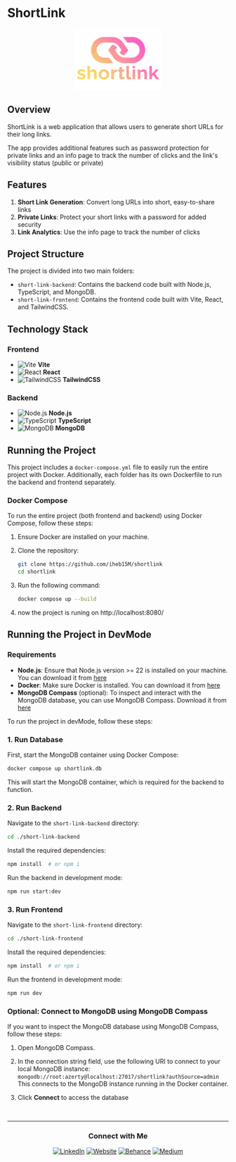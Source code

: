 # ShortLink
<div align="center">

![ShortLink Logo](logo.webp)

</div>

## Overview

ShortLink is a web application that allows users to generate short URLs for their long links.

The app provides additional features such as password protection for private links and an info page to track the number of clicks and the link's visibility status (public or private)

## Features

1. **Short Link Generation**: Convert long URLs into short, easy-to-share links
2. **Private Links**: Protect your short links with a password for added security
3. **Link Analytics**: Use the info page to track the number of clicks

## Project Structure

The project is divided into two main folders:

- `short-link-backend`: Contains the backend code built with Node.js, TypeScript, and MongoDB.
- `short-link-frontend`: Contains the frontend code built with Vite, React, and TailwindCSS.

## Technology Stack

### Frontend
- <img src="https://cdn.simpleicons.org/vite" alt="Vite" width="16" height="16"> **Vite**
- <img src="https://cdn.simpleicons.org/react" alt="React" width="16" height="16"> **React**
- <img src="https://cdn.simpleicons.org/tailwindcss" alt="TailwindCSS" width="16" height="16"> **TailwindCSS**

### Backend
- <img src="https://cdn.simpleicons.org/nodedotjs" alt="Node.js" width="16" height="16"> **Node.js**
- <img src="https://cdn.simpleicons.org/typescript" alt="TypeScript" width="16" height="16"> **TypeScript**
- <img src="https://cdn.simpleicons.org/mongodb" alt="MongoDB" width="16" height="16"> **MongoDB**

## Running the Project

This project includes a `docker-compose.yml` file to easily run the entire project with Docker. Additionally, each folder has its own Dockerfile to run the backend and frontend separately.

### Docker Compose

To run the entire project (both frontend and backend) using Docker Compose, follow these steps:

1. Ensure Docker are installed on your machine.
2. Clone the repository:
   ```bash
   git clone https://github.com/iheb15M/shortlink
   cd shortlink
   ```
3. Run the following command:

   ```bash
   docker compose up --build
   ```
4. now the project is runing on http://localhost:8080/

## Running the Project in DevMode

### Requirements

- **Node.js**: Ensure that Node.js version >= 22 is installed on your machine. You can download it from [here](https://nodejs.org/)
- **Docker**: Make sure Docker is installed. You can download it from [here](https://www.docker.com/get-started)
- **MongoDB Compass** (optional): To inspect and interact with the MongoDB database, you can use MongoDB Compass. Download it from [here](https://www.mongodb.com/try/download/compass)

To run the project in devMode, follow these steps:
### 1. Run Database

First, start the MongoDB container using Docker Compose:
```bash
docker compose up shortlink.db
```
This will start the MongoDB container, which is required for the backend to function.

### 2. Run Backend
Navigate to the `short-link-backend` directory:

```bash
cd ./short-link-backend
```
Install the required dependencies:

```bash
npm install  # or npm i
```
Run the backend in development mode:

```bash
npm run start:dev
```

### 3. Run Frontend
Navigate to the `short-link-frontend` directory:

```bash
cd ./short-link-frontend
```

Install the required dependencies:

```bash
npm install  # or npm i
```

Run the frontend in development mode:

```bash
npm run dev
```
### Optional: Connect to MongoDB using MongoDB Compass

If you want to inspect the MongoDB database using MongoDB Compass, follow these steps:

1. Open MongoDB Compass.
2. In the connection string field, use the following URI to connect to your local MongoDB instance:
`mongodb://root:azerty@localhost:27017/shortlink?authSource=admin`
This connects to the MongoDB instance running in the Docker container.

3. Click **Connect** to access the database

<br>

---
<div align="center">

### Connect with Me

[![LinkedIn](https://img.shields.io/badge/LinkedIn-iheb%20mejri-blue?logo=linkedin&logoColor=white)](https://www.linkedin.com/in/iheb-mejri)
[![Website](https://img.shields.io/badge/Website-ihebmejri.com-blue?logo=google-chrome&logoColor=white)](https://www.ihebmejri.com/)
[![Behance](https://img.shields.io/badge/Behance-Mejri--iheb-blue?logo=behance&logoColor=white)](https://www.behance.net/Mejri-iheb)
[![Medium](https://img.shields.io/badge/Medium-@iheb--mejri-black?logo=medium&logoColor=white)](https://medium.com/@iheb-mejri)

</div>